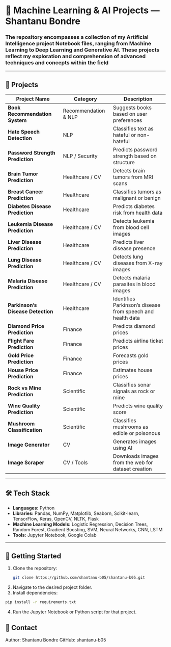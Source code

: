 
# 🚀 Machine Learning & AI Projects — Shantanu Bondre

### The repository encompasses a collection of my Artificial Intelligence project Notebook files, ranging from Machine Learning to Deep Learning and Generative AI. These projects reflect my exploration and comprehension of advanced techniques and concepts within the field
---

## 📂 Projects

| Project Name | Category | Description |
|--------------|----------|-------------|
| **Book Recommendation System** | Recommendation & NLP | Suggests books based on user preferences |
| **Hate Speech Detection** | NLP | Classifies text as hateful or non-hateful |
| **Password Strength Prediction** | NLP / Security | Predicts password strength based on structure |
| **Brain Tumor Prediction** | Healthcare / CV | Detects brain tumors from MRI scans |
| **Breast Cancer Prediction** | Healthcare | Classifies tumors as malignant or benign |
| **Diabetes Disease Prediction** | Healthcare | Predicts diabetes risk from health data |
| **Leukemia Disease Prediction** | Healthcare / CV | Detects leukemia from blood cell images |
| **Liver Disease Prediction** | Healthcare | Predicts liver disease presence |
| **Lung Disease Prediction** | Healthcare / CV | Detects lung diseases from X-ray images |
| **Malaria Disease Prediction** | Healthcare / CV | Detects malaria parasites in blood images |
| **Parkinson’s Disease Detection** | Healthcare | Identifies Parkinson’s disease from speech and health data |
| **Diamond Price Prediction** | Finance | Predicts diamond prices |
| **Flight Fare Prediction** | Finance | Predicts airline ticket prices |
| **Gold Price Prediction** | Finance | Forecasts gold prices |
| **House Price Prediction** | Finance | Estimates house prices |
| **Rock vs Mine Prediction** | Scientific | Classifies sonar signals as rock or mine |
| **Wine Quality Prediction** | Scientific | Predicts wine quality score |
| **Mushroom Classification** | Scientific | Classifies mushrooms as edible or poisonous |
| **Image Generator** | CV | Generates images using AI |
| **Image Scraper** | CV / Tools | Downloads images from the web for dataset creation |

---
## 🛠️ Tech Stack
- **Languages:** Python  
- **Libraries:** Pandas, NumPy, Matplotlib, Seaborn, Scikit-learn, TensorFlow, Keras, OpenCV, NLTK, Flask  
- **Machine Learning Models:** Logistic Regression, Decision Trees, Random Forest, Gradient Boosting, SVM, Neural Networks, CNN, LSTM  
- **Tools:** Jupyter Notebook, Google Colab

---

## 🚀 Getting Started
1. Clone the repository:
   ```bash
   git clone https://github.com/shantanu-b05/shantanu-b05.git
2. Navigate to the desired project folder.
3. Install dependencies:
  ```bash
pip install -r requirements.txt
```
4. Run the Jupyter Notebook or Python script for that project.

## 📧 Contact
Author: Shantanu Bondre
GitHub: shantanu-b05
